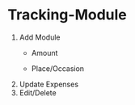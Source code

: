 # Tracking-Module
1) Add Module 
   - Amount 
   
   - Place/Occasion
2) Update Expenses
3) Edit/Delete
